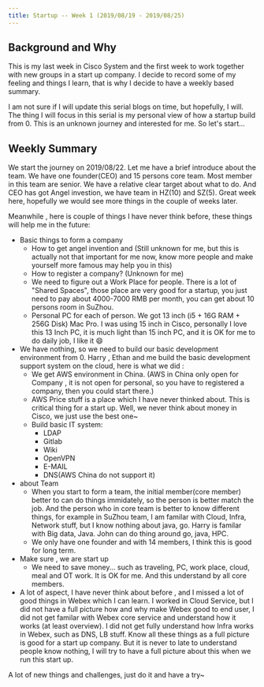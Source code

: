 ```yaml
---
title: Startup -- Week 1 (2019/08/19 - 2019/08/25)
---
```




## Background and Why

This is my last week in Cisco System and the first week to work together with new groups in a start up company. I decide to record some of my feeling and things I learn, that is why I decide to have a weekly based summary.

I am not sure if I will update this serial blogs on time, but hopefully, I will. The thing I will focus in this serial is my personal view of how a startup build from 0. This is an unknown journey and interested for me. So let's start...



## Weekly Summary

We start the journey on 2019/08/22. Let me have a brief introduce about the team. We have one founder(CEO) and 15 persons core team. Most member in this team are senior. We have a relative clear target about what to do. And CEO has got Angel investion, we have team in HZ(10) and SZ(5). Great week here, hopefully we would see more things in the couple of weeks later.



Meanwhile , here is couple of things I have never think before, these things will help me in the future:

* Basic things to form a company
  * How to get angel invention and (Still unknown for me, but this is actually not that important for me now, know more people and make yourself more famous may help you in this)
  * How to register a company?  (Unknown for me)
  * We need to figure out a Work Place for people. There is a lot of "Shared Spaces", those place are very good for a startup, you just need to pay about 4000-7000 RMB per month, you can get about 10 persons room in SuZhou.
  * Personal PC for each of person. We got 13 inch (i5 + 16G RAM + 256G Disk) Mac Pro. I was using 15 inch in Cisco, personally I love this 13 Inch PC, it is much light than 15 inch PC, and it is OK for me to do daily job, I like it :smile:
* We have nothing, so we need to build our basic development environment from 0. Harry , Ethan and me build the basic development support system on the cloud, here is what we did :
  * We get AWS environment in China. (AWS in China only open for Company , it is not open for personal, so you have to registered a company, then you could start there.)
  * AWS Price stuff is a place which I have never thinked about. This is critical thing for a start up. Well, we never think about money in Cisco, we just use the best one~ 
  * Build basic IT system: 
    * LDAP
    * Gitlab
    * Wiki
    * OpenVPN
    * E-MAIL
    * DNS(AWS China do not support it)
* about Team
  * When you start to form a team, the initial member(core member) better to can do things immidately, so the person is better match the job. And the person who in core team is better to know different things, for example in SuZhou team, I am familar with Cloud, Infra, Network stuff, but I know nothing about java, go. Harry is familar with Big data, Java. John can do thing around go, java, HPC.
  * We only have one founder and with 14 members, I think this is good for long term.
* Make sure , we are start up
  * We need to save money... such as traveling, PC, work place, cloud, meal and OT work. It is OK for me. And this understand by all core members.
* A lot of aspect, I have never think about before , and I missed a lot of good things in Webex which I can learn. I worked in Cloud Service, but I did not have a full picture how and why make Webex good to end user, I did not get familar with Webex core service and understand how it works (at least overview). I did not get fully understand how Infra works in Webex, such as DNS, LB stuff. Know all these things as a full picture is good for a start up company.  But it is never to late to understand people know nothing, I will try to have a full picture about this when we run this start up.



A lot of new things and challenges, just do it and have a try~

